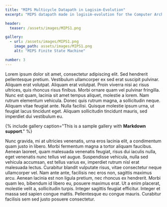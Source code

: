 ```yaml
---
title: "MIPS Multicycle Datapath in Logisim-Evolution"
excerpt: "MIPS datapath made in logisim-evolution for the Computer Architecture course."

header:
  teaser: /assets/images/MIPS1.png

gallery:
  - url: /assets/images/MIPS1.png
    image_path: assets/images/MIPS1.png
    alt: "MIPS Finite State Machine"

number: 3
---
```


Lorem ipsum dolor sit amet, consectetur adipiscing elit. Sed hendrerit pellentesque pretium. Vestibulum ullamcorper ex sed erat suscipit pulvinar. Aliquam erat volutpat. Aliquam erat volutpat. Proin viverra nisi ac risus ultrices, quis rhoncus risus finibus. Morbi ornare quam vel pulvinar fringilla. Nunc est quam, lacinia sit amet tempus aliquet, molestie a lorem. Nam rutrum elementum vehicula. Donec quis rutrum magna, a sollicitudin neque. Aliquam vitae feugiat ante. Nulla facilisi. Quisque molestie ipsum urna, ut feugiat lacus tincidunt eget. Aliquam sollicitudin tincidunt mauris, sed imperdiet dui vestibulum eu.

{% include gallery caption="This is a sample gallery with **Markdown support**." %}


Nunc gravida, mi at ultricies venenatis, urna eros lacinia elit, a condimentum quam justo in libero. Morbi fermentum magna a tortor aliquam faucibus. Aenean laoreet, quam malesuada venenatis feugiat, risus dui iaculis nulla, eget venenatis nunc tellus vel augue. Suspendisse vehicula, nulla sed vehicula accumsan, est tellus varius ex, imperdiet rutrum nisl erat malesuada lectus. Curabitur blandit vulputate risus, vitae consectetur neque ullamcorper vel. Nam ante ante, facilisis nec eros non, sagittis maximus arcu. Aenean lacinia est non ligula pretium, nec rhoncus ex hendrerit. Morbi quam leo, bibendum id libero eu, posuere maximus erat. Ut a enim placerat, molestie velit a, sollicitudin turpis. Integer sagittis feugiat efficitur. Integer et massa sed sapien congue mattis. Pellentesque eu congue mauris. Curabitur facilisis sem sed justo posuere consectetur.

